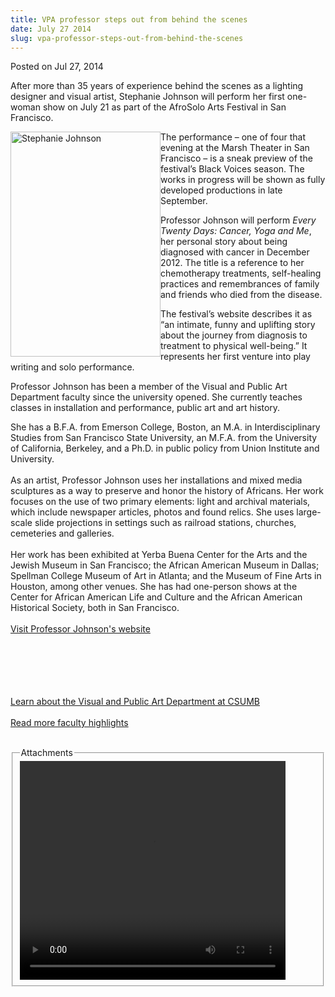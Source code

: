 ```yaml
---
title: VPA professor steps out from behind the scenes
date: July 27 2014
slug: vpa-professor-steps-out-from-behind-the-scenes
---
```





<span class="date">Posted on Jul 27, 2014    </span>
<p>After more than 35 years of experience behind the scenes as a
lighting designer and visual artist, Stephanie Johnson will perform
her first one-woman show on July 21 as part of the AfroSolo Arts
Festival in San Francisco.</p>
<p><img alt="Stephanie Johnson" src="http://news.csumb.edu/sites/default/files/65/attachments/news/images/stephanie_johnson.jpg" style="width:240px; height:360px; float:left">The performance &#x2013;
one of four that evening at the Marsh Theater in San Francisco &#x2013; is
a sneak preview of the festival&#x2019;s Black Voices season. The works in
progress will be shown as fully developed productions in late
September.</img></p>
<p>Professor Johnson will perform <em>Every Twenty Days: Cancer,
Yoga and Me</em>, her personal story about being diagnosed with
cancer in December 2012. The title is a reference to her
chemotherapy treatments, self-healing practices and remembrances of
family and friends who died from the disease.</p>
<p>The festival&#x2019;s website describes it as &#x201C;an intimate, funny and
uplifting story about the journey from diagnosis to treatment to
physical well-being.&#x201D; It represents her first venture into play
writing and solo performance.</p>
<p>Professor Johnson has been a member of the Visual and Public Art
Department faculty since the university opened. She currently
teaches classes in installation and performance, public art and art
history.</p>
<p>She has a B.F.A. from Emerson College, Boston, an M.A. in
Interdisciplinary Studies from San Francisco State University, an
M.F.A. from the University of California, Berkeley, and a Ph.D. in
public policy from Union Institute and University.<br>
<br>
As an artist, Professor Johnson uses her installations and mixed
media sculptures as a way to preserve and honor the history of
Africans. Her work focuses on the use of two primary elements:
light and archival materials, which include newspaper articles,
photos and found relics. She uses large-scale slide projections in
settings such as railroad stations, churches, cemeteries and
galleries.<br>
<br>
Her work has been exhibited at Yerba Buena Center for the Arts and
the Jewish Museum in San Francisco; the African American Museum in
Dallas; Spellman College Museum of Art in Atlanta; and the Museum
of Fine Arts in Houston, among other venues. She has had one-person
shows at the Center for African American Life and Culture and the
African American Historical Society, both in San Francisco.<br>
<br>
<a href="http://www.lightessencedesign.com" rel="nofollow">Visit
Professor Johnson&apos;s website</a></br></br></br></br></br></br></p>
<p><a href="http://csumb.edu/art" rel="nofollow">Learn about the
Visual and Public Art Department at CSUMB</a><br>
<br>
<a href="../../../2013/jan/31/faculty-highlights.html" rel="nofollow">R</a><a href="../../../2013/jan/31/faculty-highlights.html" rel="nofollow">ead
more faculty highlights</a></br></br></p>
<fieldset class="fieldgroup group-attachments">
<legend>Attachments</legend>
<div class="field field-type-emvideo field-field-attach-video">
<div class="field-items">
<div class="field-item odd">
<div class="emvideo emvideo-video emvideo-youtube">
<div class="emfield-emvideo emfield-emvideo-youtube">
<div id="emvideo-youtube-flash-wrapper-1">
<!--<object type="application/x-shockwave-flash" height="350" width="425" data="http://www.youtube.com/v/FTEprQN0sRE&amp;rel=0&amp;enablejsapi=1&amp;playerapiid=ytplayer&amp;fs=1" id="emvideo-youtube-flash-1">
          <param name="movie" value="http://www.youtube.com/v/FTEprQN0sRE&amp;rel=0&amp;enablejsapi=1&amp;playerapiid=ytplayer&amp;fs=1" />
          <param name="allowScriptAccess" value="sameDomain"/>
          <param name="quality" value="best"/>
          <param name="allowFullScreen" value="true"/>
          <param name="bgcolor" value="#FFFFFF"/>
          <param name="scale" value="noScale"/>
          <param name="salign" value="TL"/>
          <param name="FlashVars" value="playerMode=embedded" />
          <param name="wmode" value="transparent" />
        </object>-->
<video controls="" width="425" height="350">
<source src="http://r2---sn-o097zne6.googlevideo.com/videoplayback?id=o-ANk74n_Vwg9cLQ7sOwebruRQWA0rXw23aTED9gcGo0Oy&amp;ms=au&amp;expire=1422338321&amp;mt=1422316654&amp;itag=18&amp;sparams=dur,id,initcwndbps,ip,ipbits,itag,mm,ms,mv,pl,ratebypass,source,upn,expire&amp;sver=3&amp;mv=m&amp;signature=C9D5CDC13D70E9030B29089E3842AE84A3366ED3.EE80579B5C3E2C29A6BB7151251D50C42C4E48C3&amp;dur=1440.589&amp;upn=-TfrfxTqSco&amp;key=yt5&amp;ip=198.189.249.65&amp;initcwndbps=4201250&amp;ratebypass=yes&amp;ipbits=0&amp;fexp=900718,907263,916104,923368,927622,929821,930676,936121,9406392,941004,943917,947225,948124,952302,952605,952901,955301,957103,957105,957201,959701&amp;mm=31&amp;source=youtube&amp;pl=23&amp;name=FTEprQN0sRE" type="video/mp4"/></video></div>
</div>
</div>
</div>
</div>
</div>
</fieldset>






